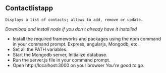 ## Contactlistapp

```
Displays a list of contacts; allows to add, remove or update.
```
*Download and install node if you don't already have it installed*
* Install the required frameworks and packages using the npm command in your command prompt. Express, angularjs, Mongodb, etc.
* Set all the PATH variables.
* Start the Mongodb server, Initialize database.
* Run the server.js file in your command prompt.
* Open http://localhost:3000 on your browser
*You're good to go.*
